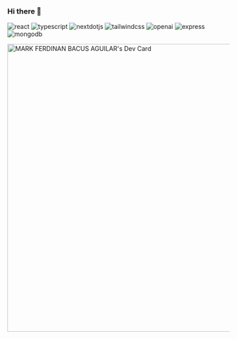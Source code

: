 ### Hi there 👋

  <div>
    <img src="https://img.shields.io/badge/-React-black?style=for-the-badge&logo=react&logoColor=61DAFB&color=20232a" alt="react" />
    <img src="https://img.shields.io/badge/-Typescript-black?style=for-the-badge&logoColor=white&logo=typescript&color=3178C6" alt="typescript" />
    <img src="https://img.shields.io/badge/-Next_._JS-black?style=for-the-badge&logoColor=white&logo=nextdotjs&color=000000" alt="nextdotjs" />
    <img src="https://img.shields.io/badge/-Tailwind_CSS-black?style=for-the-badge&logoColor=white&logo=tailwindcss&color=06B6D4" alt="tailwindcss" />
    <img src="https://img.shields.io/badge/-OpenAI-black?style=for-the-badge&logoColor=white&logo=openai&color=412991" alt="openai" />
    <img src="https://img.shields.io/badge/-Express-black?style=for-the-badge&logo=express&logoColor=white&color=303030" alt="express" />
    <img src="https://img.shields.io/badge/-Mongodb-black?style=for-the-badge&logoColor=00ed64&logo=mongodb&color=001e2b" alt="mongodb" />
  </div>

<!--
**markaguilar/markaguilar** is a ✨ _special_ ✨ repository because its `README.md` (this file) appears on your GitHub profile.

Here are some ideas to get you started:

- 🔭 I’m currently working on ... Ecommerce Project
- 🌱 I’m currently learning ...
- 👯 I’m looking to collaborate on ...
- 🤔 I’m looking for help with ...
- 💬 Ask me about ...
- 📫 How to reach me: ...
- 😄 Pronouns: ...
- ⚡ Fun fact: ...
-->

<a href="https://app.daily.dev/markaguilar"><img src="https://api.daily.dev/devcards/v2/JKdvmP5QlFibW1MHtYzoo.png?type=wide&r=hex" width="652" alt="MARK FERDINAN BACUS AGUILAR's Dev Card"/></a>
